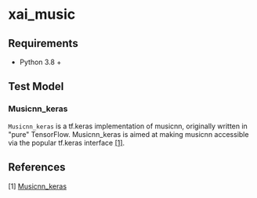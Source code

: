 # xai_music

## Requirements

- Python 3.8 +

## Test Model

### Musicnn_keras

`Musicnn_keras` is a tf.keras implementation of musicnn, originally written in "pure" TensorFlow. Musicnn_keras is aimed at making musicnn accessible via the popular tf.keras interface [[1]](https://github.com/Quint-e/musicnn_keras).

## References

[1] [Musicnn_keras](https://github.com/Quint-e/musicnn_keras)
